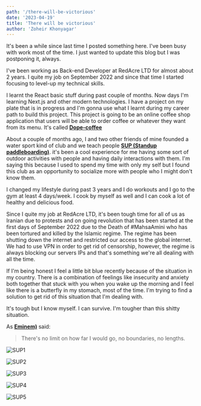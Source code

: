 ```yaml
---
path: '/there-will-be-victorious'
date: '2023-04-19'
title: 'There will be victorious'
author: 'Zoheir Khonyagar'
---
```


It's been a while since last time I posted something here. I've been busy with work most of the time. I just wanted to update this blog but I was postponing it, always.

I've been working as Back-end Developer at RedAcre LTD for almost about 2 years. I quite my job on September 2022 and since that time I started focusing to level-up my technical skills.

I learnt the React basic stuff during past couple of months. Now days I'm learning Next.js and other modern technologies. I have a project on my plate that is in progress and I'm gonna use what I learnt during my career path to build this project. This project is going to be an online coffee shop application that users will be able to order coffee or whatever they want from its menu. It's called **[Dope-coffee](https://github.com/wave-coding/dope-coffee)**

About a couple of months ago, I and two other friends of mine founded a water sport kind of club and we teach people **[SUP (Standup paddleboarding)](https://en.wikipedia.org/wiki/Standup_paddleboarding)**. it's been a cool experience for me having some sort of outdoor activities with people and having daily interactions with them. I'm saying this because I used to spend my time with only my self but I found this club as an opportunity to socialize more with people who I might don't know them.

I changed my lifestyle during past 3 years and I do workouts and I go to the gym at least 4 days/week. I cook by myself as well and I can cook a lot of healthy and delicious food.

Since I quite my job at RedAcre LTD, it's been tough time for all of us as Iranian due to protests and on going revolution that has been started at the first days of September 2022 due to the Death of #MahsaAmini who has been tortured and killed by the Islamic regime. The regime has been shutting down the internet and restricted our access to the global internet. We had to use VPN in order to get rid of censorship, however, the regime is always blocking our servers IPs and that's something we're all dealing with all the time.

If I'm being honest I feel a little bit blue recently because of the situation in my country. There is a combination of feelings like insecurity and anxiety both together that stuck with you when you wake up the morning and I feel like there is a butterfly in my stomach, most of the time.
I'm trying to find a solution to get rid of this situation that I'm dealing with.

It's tough but I know myself. I can survive. I'm tougher than this shitty situation.

As **[Eminem)](https://en.wikipedia.org/wiki/Eminem)** said: 
> There's no limit on how far I would go, no boundaries, no lengths.

![SUP1](./sup-1.jpg)

![SUP2](./sup-2.jpg)

![SUP3](./sup-3.jpg)

![SUP4](./sup-4.jpg)

![SUP5](./sup-5.jpg)
